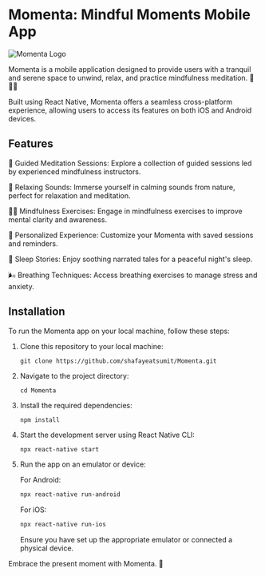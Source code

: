 # Momenta: Mindful Moments Mobile App

![Momenta Logo](app_logo.png)

Momenta is a mobile application designed to provide users with a tranquil and serene space to unwind, relax, and practice mindfulness meditation. 🌿🧘‍♀️

Built using React Native, Momenta offers a seamless cross-platform experience, allowing users to access its features on both iOS and Android devices.

## Features

📅 Guided Meditation Sessions: Explore a collection of guided sessions led by experienced mindfulness instructors.

🌊 Relaxing Sounds: Immerse yourself in calming sounds from nature, perfect for relaxation and meditation.

🧘‍♂️ Mindfulness Exercises: Engage in mindfulness exercises to improve mental clarity and awareness.

💬 Personalized Experience: Customize your Momenta with saved sessions and reminders.

🌙 Sleep Stories: Enjoy soothing narrated tales for a peaceful night's sleep.

🌬️ Breathing Techniques: Access breathing exercises to manage stress and anxiety.

## Installation

To run the Momenta app on your local machine, follow these steps:

1. Clone this repository to your local machine:

   ```
   git clone https://github.com/shafayeatsumit/Momenta.git
   ```

2. Navigate to the project directory:

   ```
   cd Momenta
   ```

3. Install the required dependencies:

   ```
   npm install
   ```

4. Start the development server using React Native CLI:

   ```bash
   npx react-native start
   ```

5. Run the app on an emulator or device:

   For Android:

   ```bash
   npx react-native run-android
   ```

   For iOS:

   ```bash
   npx react-native run-ios
   ```

   Ensure you have set up the appropriate emulator or connected a physical device.

Embrace the present moment with Momenta. 🌼